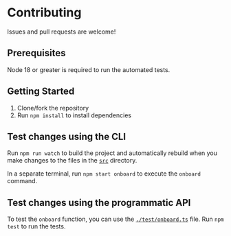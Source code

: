 # Contributing

Issues and pull requests are welcome!

## Prerequisites

Node 18 or greater is required to run the automated tests.

## Getting Started

1. Clone/fork the repository
1. Run `npm install` to install dependencies

## Test changes using the CLI

Run `npm run watch` to build the project and automatically rebuild when you make changes to the files in the [`src`](./src/) directory.

In a separate terminal, run `npm start onboard` to execute the `onboard` command.

## Test changes using the programmatic API

To test the `onboard` function, you can use the [`./test/onboard.ts`](./test/onboard.ts) file. Run `npm test` to run the tests.
